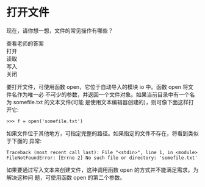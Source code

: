# 打开文件

现在，请你想一想，文件的常见操作有哪些？

<div x-data="{show:false}">
<div class="btn mb-4" x-on:click="show=true">查看老师的答案</div>
    <div class="flex justify-start gap-1"  x-show="show">
  <div class="bg-cyan-500 dark:bg-cyan-800 w-10 h-8 rounded text-center">打开</div>
  <div class="bg-cyan-500 dark:bg-cyan-800 w-10 h-8 rounded text-center">读取</div>
  <div class="bg-cyan-500 dark:bg-cyan-800 w-10 h-8 rounded text-center">写入</div>
  <div class="bg-cyan-500 dark:bg-cyan-800 w-10 h-8 rounded text-center">关闭</div>
</div>
</div>

要打开文件，可使用函数 open，它位于自动导入的模块 io 中。函数 open 将文件名作为唯一必 不可少的参数，并返回一个文件对象。如果当前目录中有一个名为 somefile.txt 的文本文件(可能 是使用文本编辑器创建的)，则可像下面这样打开它:

```python3
>>> f = open('somefile.txt')
```

如果文件位于其他地方，可指定完整的路径。如果指定的文件不存在，将看到类似于下面的 异常:

```python3
Traceback (most recent call last): File "<stdin>", line 1, in <module>
FileNotFoundError: [Errno 2] No such file or directory: 'somefile.txt'
```

如果要通过写入文本来创建文件，这种调用函数 open 的方式并不能满足需求。为解决这种问
题，可使用函数 open 的第二个参数。

<script>
function run(target) {
    if (window.runner == undefined) {
        alert('在APP版本中才可以运行')
        return
    }

    if (target.innerHTML == '收起') {
        target.innerHTML = '运行'
        target.parentElement.getElementsByTagName('pre').item(0).style.display = 'none'
    } else {
        target.innerHTML = '收起'
        code = target.parentElement.parentElement.getElementsByTagName('code').item(0).innerText
        result = window.runner(code,'python')
        target.parentElement.getElementsByTagName('code').item(0).innerHTML = result
        target.parentElement.getElementsByTagName('pre').item(0).style.display = 'block'
    }
}
</script>
